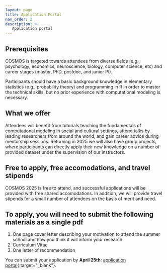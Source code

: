 ```yaml
---
layout: page
title: Application Portal
nav_order: 2
description: >-
   Application portal
---
```



## Prerequisites
COSMOS is targeted towards attendees from diverse fields (e.g., psychology, economics, neuroscience, biology, computer science, etc) and career stages (master, PhD, postdoc, and junior PI). 

Participants should have a basic background knowledge in elementary statistics (e.g., probability theory) and programming in R in order to master the technical skills, but no prior experience with computational modeling is necessary.

## What we offer

Attendees will benefit from tutorials teaching the fundamentals of computational modeling in social and cultural settings, attend talks by leading researchers from around the world, and gain career advice during mentorship sessions. Returning in 2025 we will also have group projects, where participants can directly apply their new knowledge on a number of provided dataset under the supervision of our instructors.  

 
## Free to apply, free accomodations, and travel stipends
COSMOS 2025 is free to attend, and successful applications will be provided with free shared accomodations. In addition, we will provide travel stipends for a small number of attendees on the basis of merit and need. 

## To apply, you will need to submit the following materials as a single pdf

1. One page cover letter describing your motivation to attend the summer school and how you think it will inform your research
1. Curriculum Vitae 
1. One letter of recommendation

You can submit your application by **April 25th**: [application portal](https://c7bxswwz.forms.app/cosmos-tokyo-2025-application){:target="_blank"}.
